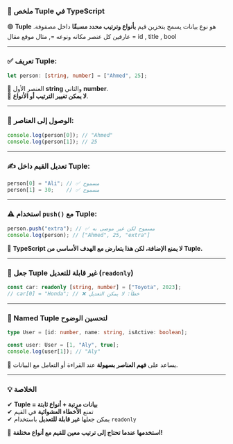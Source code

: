 ### **📌 ملخص Tuple في TypeScript**

🟢 **Tuple** هو نوع بيانات يسمح بتخزين قيم **بأنواع وترتيب محدد مسبقًا** داخل مصفوفة.
عارفين كل عنصر مكانه ونوعه =, مثال موقع مقال = id , title , bool 

---

### **✅ تعريف Tuple:**

```ts
let person: [string, number] = ["Ahmed", 25];
```

🔹 العنصر الأول **string** والثاني **number**.  
🔹 **لا يمكن تغيير الترتيب أو الأنواع**.

---

### **📌 الوصول إلى العناصر:**

```ts
console.log(person[0]); // "Ahmed"
console.log(person[1]); // 25
```

---

### **✍️ تعديل القيم داخل Tuple:**

```ts
person[0] = "Ali"; // ✅ مسموح
person[1] = 30;    // ✅ مسموح
```

---

### **⚠️ استخدام `push()` مع Tuple:**

```ts
person.push("extra"); // ✅ مسموح لكن غير موصى به
console.log(person); // ["Ahmed", 25, "extra"]
```

🔹 **TypeScript لا يمنع الإضافة، لكن هذا يتعارض مع الهدف الأساسي من Tuple.**

---

### **🚀 جعل Tuple غير قابلة للتعديل (`readonly`)**

```ts
const car: readonly [string, number] = ["Toyota", 2023];
// car[0] = "Honda"; // ❌ خطأ: لا يمكن التعديل
```

---

### **📝 Named Tuple لتحسين الوضوح**

```ts
type User = [id: number, name: string, isActive: boolean];

const user: User = [1, "Aly", true];
console.log(user[1]); // "Aly"
```

🔹 يساعد على **فهم العناصر بسهولة** عند القراءة أو التعامل مع البيانات.

---

### **💡 الخلاصة**

✔ **Tuple = بيانات مرتبة + أنواع ثابتة**  
✔ تمنع **الأخطاء العشوائية** في القيم  
✔ يمكن جعلها **غير قابلة للتعديل** باستخدام `readonly`

🚀 **استخدمها عندما تحتاج إلى ترتيب معين للقيم مع أنواع مختلفة!**